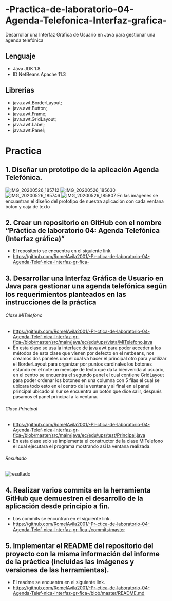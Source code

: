# -Practica-de-laboratorio-04-Agenda-Telefonica-Interfaz-grafica-
Desarrollar una Interfaz Gráfica de Usuario en Java para gestionar una agenda telefónica 
## Lenguaje
- Java JDK 1.8
- ID NetBeans Apache 11.3
## Librerias
- java.awt.BorderLayout;
- java.awt.Button;
- java.awt.Frame;
- java.awt.GridLayout;
- java.awt.Label;
- java.awt.Panel;
# Practica
## 1. Diseñar un prototipo de la aplicación Agenda Telefónica.
![IMG_20200526_185712](https://user-images.githubusercontent.com/64879338/82964014-ecc6aa00-9f89-11ea-9303-a81a12873bcc.jpg)
![IMG_20200526_185630](https://user-images.githubusercontent.com/64879338/82964083-1a135800-9f8a-11ea-8b85-8e60f22b1bd5.jpg)
![IMG_20200526_185746](https://user-images.githubusercontent.com/64879338/82964163-61014d80-9f8a-11ea-9e37-5bc1500b0912.jpg)
![IMG_20200526_185807](https://user-images.githubusercontent.com/64879338/82964235-9312af80-9f8a-11ea-9633-73176c0946dc.jpg)
En las imágenes se encuantran el diseño del prototipo de nuestra aplicación con cada ventana boton y caja de texto 

## 2. Crear un repositorio en GitHub con el nombre “Práctica de laboratorio 04: Agenda Telefónica (Interfaz gráfica)”
- El repositorio se encuentra en el siguiente link.
- https://github.com/RomelAvila2001/-Pr-ctica-de-laboratorio-04-Agenda-Telef-nica-Interfaz-gr-fica-

## 3. Desarrollar una Interfaz Gráfica de Usuario en Java para gestionar una agenda telefónica según los requerimientos planteados en las instrucciones de la práctica

###### Clase MiTelefono 
- https://github.com/RomelAvila2001/-Pr-ctica-de-laboratorio-04-Agenda-Telef-nica-Interfaz-gr-fica-/blob/master/src/main/java/ec/edu/ups/vista/MiTelefono.java
- En esta clase se usa la interface de java awt para poder acceder a los métodos de esta clase que vienen por defecto en el netbeans, nos creamos dos paneles uno el cual va hacer el principal otro para y utilizar el BorderLayout para organizar por puntos cardinales los botones estando en el note un mensaje de texto que da la bienvenida al usuario, en el centro se encuentra el segundo panel el cual contiene GridLayout para poder ordenar los botones en una columna con 5 filas el cual se ubicara todo esto en el centro de la ventana y al final en el panel principal ubicado al sur se encuentra un botón que dice salir, después pasamos el panel principal a la ventana.

###### Clase Principal
- https://github.com/RomelAvila2001/-Pr-ctica-de-laboratorio-04-Agenda-Telef-nica-Interfaz-gr-fica-/blob/master/src/main/java/ec/edu/ups/test/Principal.java
- En esta clase solo se implementa el constructor de la clase MiTelefono el cual ejecutara el programa mostrando así la ventana realizada.

###### Resultado
![resultado](https://user-images.githubusercontent.com/64879338/82965930-35cd2d00-9f8f-11ea-8575-759a50718d8f.png)

## 4. Realizar varios commits en la herramienta GitHub que demuestren el desarrollo de la aplicación desde principio a fin.
- Los commits se encuntran en el siguiente link.
- https://github.com/RomelAvila2001/-Pr-ctica-de-laboratorio-04-Agenda-Telef-nica-Interfaz-gr-fica-/commits/master

## 5. Implementar el README del repositorio del proyecto con la misma información del informe de la práctica (incluidas las imágenes y versiones de las herramientas).
- El readme se encuentra en el siguiente link.
- https://github.com/RomelAvila2001/-Pr-ctica-de-laboratorio-04-Agenda-Telef-nica-Interfaz-gr-fica-/blob/master/README.md


